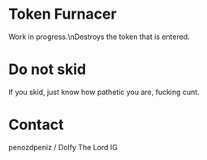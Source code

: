 # Token Furnacer
Work in progress.\nDestroys the token that is entered.

# Do not skid

If you skid, just know how pathetic you are, fucking cunt.

# Contact

penozdpeniz / Dolfy The Lord IG
